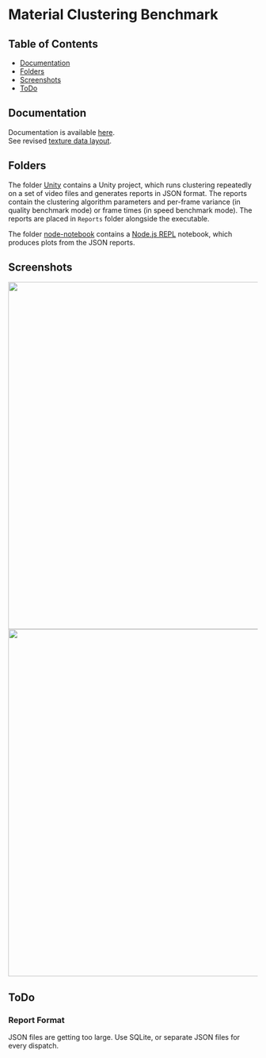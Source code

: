 # Material Clustering Benchmark

## Table of Contents

* [Documentation](#documentation)
* [Folders](#folders)
* [Screenshots](#screenshots)
* [ToDo](#todo)

## Documentation

Documentation is available [here](https://kosrud.github.io/Material-Clustering-Benchmark/html).\
See revised [texture data layout](https://kosrud.github.io/Material-Clustering-Benchmark/html/md__assets__documentation__data__layout.html).

## Folders

The folder [Unity](./Unity) contains a Unity project, which runs clustering repeatedly on a set of video files and generates reports in JSON format. The reports contain the clustering algorithm parameters and per-frame variance (in quality benchmark mode) or frame times (in speed benchmark mode). The reports are placed in `Reports` folder alongside the executable.

The folder [node-notebook](./node-notebook) contains a [Node.js REPL](https://marketplace.visualstudio.com/items?itemName=donjayamanne.typescript-notebook) notebook, which produces plots from the JSON reports.

## Screenshots


<img src="https://user-images.githubusercontent.com/36504423/202903483-30bd083e-47a2-4807-b110-6ff55ac4fd54.png" width="700">
<img src="https://user-images.githubusercontent.com/36504423/202903522-867759d3-dee4-497d-9b4b-b85498e26813.png" width="700">

## ToDo

### Report Format

JSON files are getting too large. Use SQLite, or separate JSON files for every dispatch.
